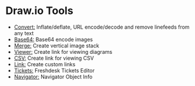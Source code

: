 # Draw.io Tools

* <a href="tools/convert.html" target="_blank">Convert:</a> Inflate/deflate, URL encode/decode and remove linefeeds from any text
* <a href="tools/base64.html" target="_blank">Base64:</a> Base64 encode images
* <a href="https://jgraph.github.io/drawio-tools/tools/merge.html" target="_blank">Merge:</a> Create vertical image stack
* <a href="https://jgraph.github.io/drawio-tools/tools/viewer.html" target="_blank">Viewer:</a> Create link for viewing diagrams
* <a href="https://jgraph.github.io/drawio-tools/tools/csv.html" target="_blank">CSV:</a> Create link for viewing CSV
* <a href="https://jgraph.github.io/drawio-tools/tools/link.html" target="_blank">Link:</a> Create custom links
* <a href="https://jgraph.github.io/drawio-tools/tools/tickets.html" target="_blank">Tickets:</a> Freshdesk Tickets Editor
* <a href="https://jgraph.github.io/drawio-tools/tools/navigator.html" target="_blank">Navigator:</a> Navigator Object Info
